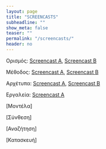 ```yaml
---
layout: page
title: "SCREENCASTS"
subheadline: ""
show_meta: false
teaser: ""
permalink: "/screencasts/"
header: no
---
```


Ορισμός: [Screencast A](https://www.youtube.com/watch?v=H3ZAjgOi61w), [Screencast B](https://www.youtube.com/watch?v=VbmJnAo5rWQ)

Μέθοδος: [Screencast A](https://www.youtube.com/watch?v=KM6Aakkc-gM), [Screencast B](https://www.youtube.com/watch?v=6LI_SH9IE-0)

Αρχέτυπα: [Screencast A](https://www.youtube.com/watch?v=YgQn5hxRi1U), [Screencast B](https://www.youtube.com/watch?v=k6TSBMZDO64)

Εργαλεία: [Screencast A](https://www.youtube.com/watch?v=_FnZVCQFxT4)

[Μοντέλα]

[Σύνθεση]

[Αναζήτηση]

[Κατασκευή]
